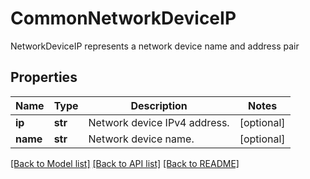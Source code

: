 # CommonNetworkDeviceIP

NetworkDeviceIP represents a network device name and address pair

## Properties
Name | Type | Description | Notes
------------ | ------------- | ------------- | -------------
**ip** | **str** | Network device IPv4 address.  | [optional] 
**name** | **str** | Network device name.  | [optional] 

[[Back to Model list]](../README.md#documentation-for-models) [[Back to API list]](../README.md#documentation-for-api-endpoints) [[Back to README]](../README.md)


